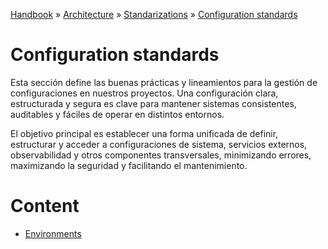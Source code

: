 [Handbook](/readme.md) » [Architecture](/architecture/readme.md) » [Standarizations](/architecture/standarizations/readme.md) » [Configuration standards](/architecture/standarizations/configuration-standards/readme.md)

# Configuration standards

Esta sección define las buenas prácticas y lineamientos para la gestión de configuraciones en nuestros proyectos. Una configuración clara, estructurada y segura es clave para mantener sistemas consistentes, auditables y fáciles de operar en distintos entornos.

El objetivo principal es establecer una forma unificada de definir, estructurar y acceder a configuraciones de sistema, servicios externos, observabilidad y otros componentes transversales, minimizando errores, maximizando la seguridad y facilitando el mantenimiento.

# Content

- [Environments](/architecture/standarizations/configuration-standards/environments.md)
